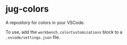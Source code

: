 # jug-colors

A repository for colors in your VSCode.

To use, add the `workbench.colorCustomizations` block to a `.vscode/settings.json` file.
